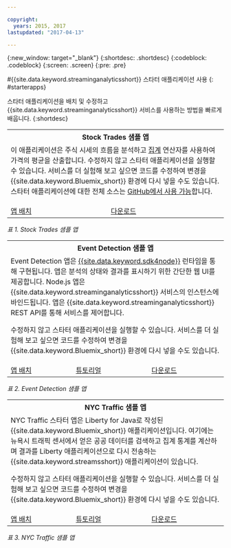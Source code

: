 ```yaml
---

copyright:
  years: 2015, 2017
lastupdated: "2017-04-13"

---
```


<!-- Attribute definitions -->
{:new_window: target="_blank"}
{:shortdesc: .shortdesc}
{:codeblock: .codeblock}
{:screen: .screen}
{:pre: .pre}

#{{site.data.keyword.streaminganalyticsshort}} 스타터 애플리케이션 사용
{: #starterapps}

스타터 애플리케이션을 배치 및 수정하고 {{site.data.keyword.streaminganalyticsshort}} 서비스를 사용하는 방법을 빠르게 배웁니다.
{:shortdesc}

<table summary="이 표의 첫 번째 행에는 Stock Trades 스타터 애플리케이션 설명이 들어 있습니다. 표의 두 번째 행에는 다음이 포함됩니다.
1. 첫 번째 열에는 Stock Trades 스타터 애플리케이션을 배치하는 방법에 대한 비디오 링크가 있습니다. 2. 두 번째 열에는 Stock Trades 스타터 애플리케이션을 직접 다운로드할 수 있는 링크가 있습니다.
 ">
  <tr>
    <th colspan="3">Stock Trades 샘플 앱<br></th>
  </tr>
  <tr>
    <td colspan="3">이 애플리케이션은 주식 시세의 흐름을 분석하고 <a href="https://www.ibm.com/support/knowledgecenter/SSCRJU_4.2.0/com.ibm.streams.toolkits.doc/spldoc/dita/tk$spl/op$spl.relational$Aggregate.html">집계</a> 연산자를 사용하여 가격의 평균을 산출합니다.
수정하지 않고 스타터 애플리케이션을 실행할 수 있습니다. 서비스를 더 실험해 보고 싶으면 코드를 수정하여 변경을 {{site.data.keyword.Bluemix_short}} 환경에 다시 넣을 수도 있습니다. 스타터 애플리케이션에 대한 전체 소스는 <a href="https://github.com/IBMStreams/samples/tree/master/QuickStart/TradesApp">GitHub에서 사용 가능</a>합니다.</p>
</td>
  </tr>
  <tr>
    <td><a href="https://developer.ibm.com/streamsdev/videos/getting-started-streaming-analytics-service-using-trades-starter-application/" target="_blank">앱 배치</a><br></td>
    <td><a href="https://github.com/IBMStreams/samples/raw/master/QuickStart/TradesApp/starterApp/StockTradesStarterApp.sab" target="_blank">다운로드</a></td>
  </tr>
</table>

*표 1. Stock Trades 샘플 앱*


<table summary="이 표의 첫 번째 행에는 Event Detection 샘플 애플리케이션에 대한 설명이 있습니다. 표의 두 번째 행에는 다음 내용이 있습니다.
1. 첫 번째 행에는 Event Detection 스타터 애플리케이션 배치 방법에 대한 지시사항 링크가 있습니다. 2. 두 번째 행에는 Event Detection 스타터 애플리케이션 사용 방법에 대한 튜토리얼 링크가 있습니다.">
  <tr>
    <th colspan="3">Event Detection 샘플 앱<br></th>
  </tr>
  <tr>
    <td colspan="3">Event Detection 앱은 <a href="https://console.ng.bluemix.net/catalog/starters/sdk-for-nodejs/?cm_mmc=dw-_-bluemix-_-ba-bluemix-detect-complex-events-from-data-stream-trs-_-article">{{site.data.keyword.sdk4node}}</a> 런타임을 통해 구현됩니다. 앱은 분석의 상태와 결과를 표시하기 위한 간단한 웹 UI를 제공합니다. Node.js 앱은 {{site.data.keyword.streaminganalyticsshort}} 서비스의 인스턴스에 바인드됩니다. 앱은 {{site.data.keyword.streaminganalyticsshort}} REST API를 통해 서비스를 제어합니다.
<p>수정하지 않고 스타터 애플리케이션을 실행할 수 있습니다. 서비스를 더 실험해 보고 싶으면 코드를 수정하여 변경을 {{site.data.keyword.Bluemix_short}} 환경에 다시 넣을 수도 있습니다. </p>
</td>
  </tr>
  <tr>
    <td><a href="/docs/services/StreamingAnalytics/t_starter_app_deploy.html" target="_blank">앱 배치</a><br></td>
    <td><a href="http://www.ibm.com/developerworks/library/ba-bluemix-detect-complex-events-from-data-stream-trs/index.html" target="_blank">튜토리얼</a></td>
    <td><a href="https://hub.jazz.net/git/streamscloud/EventDetection/" target="_blank">다운로드</a></td>
  </tr>
</table>

*표 2. Event Detection 샘플 앱*

<table summary="이 표의 첫 번째 행에는 뉴욕 트래픽 샘플 애플리케이션에 대한 설명이 있습니다. 표의 두 번째 행에는 다음 내용이 있습니다.
1. 첫 번째 행에는 뉴욕 트래픽 샘플 애플리케이션 배치 방법에 대한 지시사항 링크가 있습니다. 2. 두 번째 행에는 뉴욕 트래픽 샘플 애플리케이션 사용 방법에 대한 튜토리얼 링크가 있습니다.">
  <tr>
    <th colspan="3">NYC Traffic 샘플 앱<br></th>
  </tr>
  <tr>
    <td colspan="3">NYC Traffic 스타터 앱은 Liberty for Java로 작성된 {{site.data.keyword.Bluemix_short}} 애플리케이션입니다. 여기에는 뉴욕시 트래픽 센서에서 얻은 공공 데이터를 검색하고 집계 통계를 계산하며 결과를 Liberty 애플리케이션으로 다시 전송하는 {{site.data.keyword.streamsshort}} 애플리케이션이 있습니다.
<p>수정하지 않고 스타터 애플리케이션을 실행할 수 있습니다. 서비스를 더 실험해 보고 싶으면 코드를 수정하여 변경을 {{site.data.keyword.Bluemix_short}} 환경에 다시 넣을 수도 있습니다. </p>
</td>
  </tr>
  <tr>
    <td><a href="/docs/services/StreamingAnalytics/t_starter_app_deploy.html" target="_blank">앱 배치</a><br></td>
    <td><a href="https://developer.ibm.com/streamsdev/docs/bluemix-streaming-analytics-starter-application/" target="_blank">튜토리얼</a></td>
    <td><a href="https://hub.jazz.net/git/streamscloud/NYCTraffic/" target="_blank">다운로드</a></td>
  </tr>
</table>

*표 3. NYC Traffic 샘플 앱*
